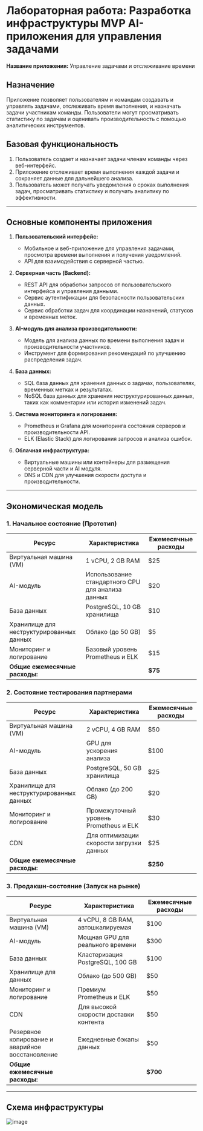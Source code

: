 # Лабораторная работа: Разработка инфраструктуры MVP AI-приложения для управления задачами

**Название приложения:** Управление задачами и отслеживание времени

## Назначение
Приложение позволяет пользователям и командам создавать и управлять задачами, отслеживать время выполнения, и назначать задачи участникам команды. Пользователи могут просматривать статистику по задачам и оценивать производительность с помощью аналитических инструментов.

## Базовая функциональность
1. Пользователь создает и назначает задачи членам команды через веб-интерфейс.
2. Приложение отслеживает время выполнения каждой задачи и сохраняет данные для дальнейшего анализа.
3. Пользователь может получать уведомления о сроках выполнения задач, просматривать статистику и получать аналитику по эффективности.

---

## Основные компоненты приложения

1. **Пользовательский интерфейс:**
   - Мобильное и веб-приложение для управления задачами, просмотра времени выполнения и получения уведомлений.
   - API для взаимодействия с серверной частью.

2. **Серверная часть (Backend):**
   - REST API для обработки запросов от пользовательского интерфейса и управления данными.
   - Сервис аутентификации для безопасности пользовательских данных.
   - Сервис обработки задач для координации назначений, статусов и временных меток.

3. **AI-модуль для анализа производительности:**
   - Модель для анализа данных по времени выполнения задач и производительности участников.
   - Инструмент для формирования рекомендаций по улучшению распределения задач.

4. **База данных:**
   - SQL база данных для хранения данных о задачах, пользователях, временных метках и результатах.
   - NoSQL база данных для хранения неструктурированных данных, таких как комментарии или история изменений задач.

5. **Система мониторинга и логирования:**
   - Prometheus и Grafana для мониторинга состояния серверов и производительности API.
   - ELK (Elastic Stack) для логирования запросов и анализа ошибок.

6. **Облачная инфраструктура:**
   - Виртуальные машины или контейнеры для размещения серверной части и AI модуля.
   - DNS и CDN для улучшения скорости доступа и производительности.

---

## Экономическая модель

### 1. Начальное состояние (Прототип)

| Ресурс                         | Характеристика                           | Ежемесячные расходы |
|--------------------------------|------------------------------------------|---------------------|
| Виртуальная машина (VM)        | 1 vCPU, 2 GB RAM                         | $25                |
| AI-модуль                      | Использование стандартного CPU для анализа данных | $20         |
| База данных                    | PostgreSQL, 10 GB хранилища              | $10                |
| Хранилище для неструктурированных данных | Облако (до 50 GB)              | $5                 |
| Мониторинг и логирование       | Базовый уровень Prometheus и ELK         | $15                |
| **Общие ежемесячные расходы:** |                                          | **$75**            |

### 2. Состояние тестирования партнерами

| Ресурс                         | Характеристика                           | Ежемесячные расходы |
|--------------------------------|------------------------------------------|---------------------|
| Виртуальная машина (VM)        | 2 vCPU, 4 GB RAM                         | $50                |
| AI-модуль                      | GPU для ускорения анализа                | $100               |
| База данных                    | PostgreSQL, 50 GB хранилища              | $25                |
| Хранилище для неструктурированных данных | Облако (до 200 GB)         | $20                |
| Мониторинг и логирование       | Промежуточный уровень Prometheus и ELK   | $30                |
| CDN                            | Для оптимизации скорости загрузки данных | $25                |
| **Общие ежемесячные расходы:** |                                          | **$250**           |

### 3. Продакшн-состояние (Запуск на рынке)

| Ресурс                         | Характеристика                           | Ежемесячные расходы |
|--------------------------------|------------------------------------------|---------------------|
| Виртуальная машина (VM)        | 4 vCPU, 8 GB RAM, автошкалируемая        | $100               |
| AI-модуль                      | Мощная GPU для реального времени         | $300               |
| База данных                    | Кластеризация PostgreSQL, 100 GB         | $100               |
| Хранилище для данных           | Облако (до 500 GB)                       | $50                |
| Мониторинг и логирование       | Премиум Prometheus и ELK                 | $50                |
| CDN                            | Для высокой скорости доставки контента   | $50                |
| Резервное копирование и аварийное восстановление | Ежедневные бэкапы данных | $50         |
| **Общие ежемесячные расходы:** |                                          | **$700**           |

---

## Схема инфраструктуры

![image](https://github.com/user-attachments/assets/8e10a8da-f2a2-4576-9851-5acebb76b81a)


